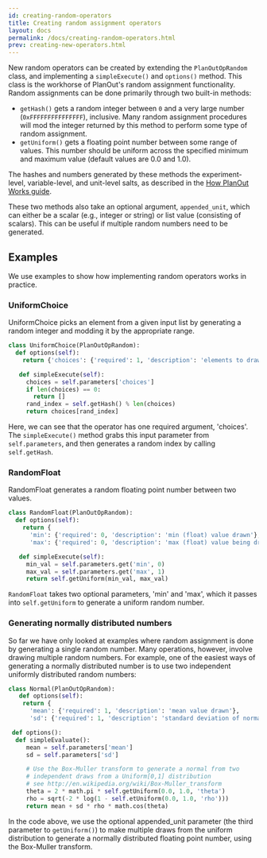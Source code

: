 ```yaml
---
id: creating-random-operators
title: Creating random assignment operators
layout: docs
permalink: /docs/creating-random-operators.html
prev: creating-new-operators.html
---
```


New random operators can be created by extending the `PlanOutOpRandom` class,
and implementing a `simpleExecute()` and `options()` method.
This class is the workhorse of PlanOut's random assignment functionality.
Random assignments can be done primarily through two built-in methods:

 - `getHash()` gets a random integer between `0` and a very large number (`0xFFFFFFFFFFFFFFF`), inclusive.
 Many random assignment procedures will mod the integer returned by
 this method to perform some type of random assignment.
 - `getUniform()` gets a floating point number between some range of values.
This number should be uniform across the specified minimum and maximum value (default values are 0.0 and 1.0).

The hashes and numbers generated by these methods the experiment-level,
variable-level, and unit-level salts, as described in the
 [How PlanOut Works guide](how-planout-works.html).

These two methods also take an optional argument, `appended_unit`, which can
either be a scalar (e.g., integer or string) or list value
(consisting of scalars). This can be useful if multiple random
numbers need to be generated.

## Examples
We use examples to show how implementing random operators works in practice.

### UniformChoice
UniformChoice picks an element from a given input list by generating a random integer and modding it by the appropriate range.

```python
class UniformChoice(PlanOutOpRandom):
  def options(self):
    return {'choices': {'required': 1, 'description': 'elements to draw from'}}

   def simpleExecute(self):
     choices = self.parameters['choices']
     if len(choices) == 0:
       return []
     rand_index = self.getHash() % len(choices)
     return choices[rand_index]
```

Here, we can see that the operator has one required argument, 'choices'.  The `simpleExecute()` method grabs this input parameter from `self.parameters`, and then generates a random index by calling `self.getHash`.

### RandomFloat
RandomFloat generates a random floating point number between two values.

```python
class RandomFloat(PlanOutOpRandom):
  def options(self):
    return {
      'min': {'required': 0, 'description': 'min (float) value drawn'},
      'max': {'required': 0, 'description': 'max (float) value being drawn'}}

   def simpleExecute(self):
     min_val = self.parameters.get('min', 0)
     max_val = self.parameters.get('max', 1)
     return self.getUniform(min_val, max_val)
```
`RandomFloat` takes two optional parameters, 'min' and 'max', which it passes into `self.getUniform` to generate a uniform random number. 

### Generating normally distributed numbers
So far we have only looked at examples where random assignment is done by
generating a single random number.
Many operations, however, involve drawing multiple random numbers.
For example, one of the easiest ways of generating a normally
distributed number is to use two independent uniformly distributed
random numbers:

```python
class Normal(PlanOutOpRandom):
   def options(self):
    return {
      'mean': {'required': 1, 'description': 'mean value drawn'},
      'sd': {'required': 1, 'description': 'standard deviation of normal'}}

 def options():
  def simpleEvaluate():
     mean = self.parameters['mean']
     sd = self.parameters['sd']

     # Use the Box-Muller transform to generate a normal from two
     # independent draws from a Uniform[0,1] distribution
     # see http://en.wikipedia.org/wiki/Box-Muller_transform
     theta = 2 * math.pi * self.getUniform(0.0, 1.0, 'theta')
     rho = sqrt(-2 * log(1 - self.etUniform(0.0, 1.0, 'rho')))
     return mean + sd * rho * math.cos(theta)
```

In the code above, we use the optional appended_unit parameter (the third parameter to `getUniform()`) to make multiple draws from the uniform distribution to generate a normally distributed floating point number, using the Box-Muller transform.
